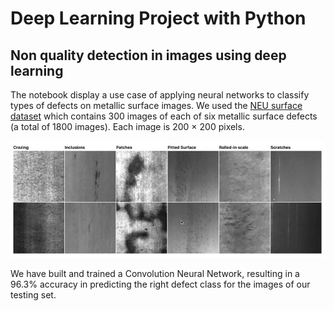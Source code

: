 # Deep Learning Project with Python
## Non quality detection in images using deep learning  

The notebook display a use case of applying neural networks to classify types of defects on metallic surface images.
We used the [NEU surface dataset](http://faculty.neu.edu.cn/yunhyan/NEU_surface_defect_database.html) which contains 300 images of each of six metallic surface defects (a total of 1800 images). Each image is 200 × 200 pixels. 

![](Images/steeldefects.JPG)

We have built and trained a Convolution Neural Network, resulting in a 96.3% accuracy in predicting the right defect class for the images of our testing set. 



